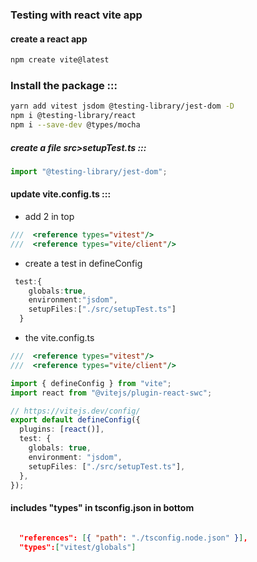 ### Testing with react vite app

#### create a react app

```bash
npm create vite@latest
```

### Install the package :::

```bash
yarn add vitest jsdom @testing-library/jest-dom -D
npm i @testing-library/react
npm i --save-dev @types/mocha
```

##### create a file src>setupTest.ts :::

```ts
import "@testing-library/jest-dom";
```

#### update vite.config.ts :::

- add 2 in top

```ts
///  <reference types="vitest"/>
///  <reference types="vite/client"/>
```

- create a test in defineConfig

```ts
 test:{
    globals:true,
    environment:"jsdom",
    setupFiles:["./src/setupTest.ts"]
  }
```

- the vite.config.ts

```ts
///  <reference types="vitest"/>
///  <reference types="vite/client"/>

import { defineConfig } from "vite";
import react from "@vitejs/plugin-react-swc";

// https://vitejs.dev/config/
export default defineConfig({
  plugins: [react()],
  test: {
    globals: true,
    environment: "jsdom",
    setupFiles: ["./src/setupTest.ts"],
  },
});
```

#### includes "types" in tsconfig.json in bottom

```json

  "references": [{ "path": "./tsconfig.node.json" }],
  "types":["vitest/globals"]
```
